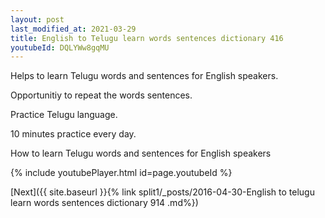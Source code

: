 ```yaml
---
layout: post
last_modified_at: 2021-03-29
title: English to Telugu learn words sentences dictionary 416 
youtubeId: DQLYWw8gqMU
---
```

 
 
Helps to learn Telugu words and sentences for English speakers.

Opportunitiy to repeat the words sentences. 

Practice Telugu language. 
 
10 minutes practice every day. 
 
How to learn Telugu words and sentences for English speakers 
 
{% include youtubePlayer.html id=page.youtubeId %}
 
 
[Next]({{ site.baseurl }}{% link  split1/_posts/2016-04-30-English to telugu learn words sentences dictionary 914 .md%})
 
